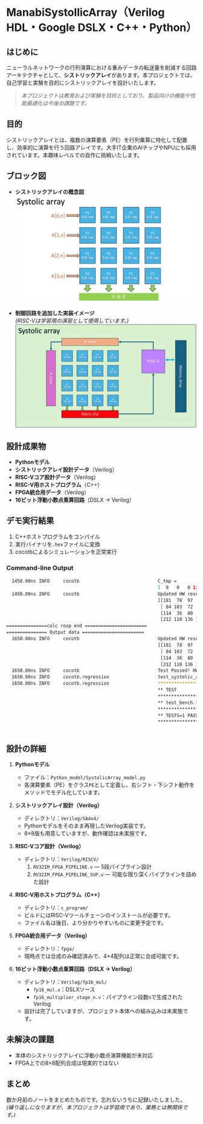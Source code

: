 # ManabiSystollicArray（Verilog HDL・Google DSLX・C++・Python）

## はじめに

ニューラルネットワークの行列演算における重みデータの転送量を削減する回路アーキテクチャとして、**シストリックアレイ**があります。本プロジェクトでは、自己学習と実験を目的にシストリックアレイを設計いたします。  
> *本プロジェクトは教育および実験を目的としており、製品向けの機能や性能最適化は今後の課題です。*

## 目的

シストリックアレイとは、複数の演算要素（PE）を行列乗算に特化して配置し、効率的に演算を行う回路アレイです。大手IT企業のAIチップやNPUにも採用されています。本趣味レベルでの自作に挑戦いたします。

## ブロック図

- **シストリックアレイの概念図**  
  ![シストリックアレイ](https://github.com/rmbmp717/ManabiSystolicArray/blob/main/image/SA_zu.jpg?raw=true)

- **制御回路を追加した実装イメージ**  
  *(RISC-Vは学習用の演習として使用しています。)*  
  ![実装イメージ](https://github.com/rmbmp717/ManabiSystolicArray/blob/main/image/SA_zu2.jpg?raw=true)

## 設計成果物

- **Pythonモデル**  
- **シストリックアレイ設計データ**（Verilog）  
- **RISC-Vコア設計データ**（Verilog）  
- **RISC-V用ホストプログラム**（C++）  
- **FPGA統合用データ**（Verilog）  
- **16ビット浮動小数点乗算回路**（DSLX → Verilog）

## デモ実行結果

1. C++ホストプログラムをコンパイル  
2. 実行バイナリを`.hex`ファイルに変換  
3. cocotbによるシミュレーションを正常実行

### Command-line Output
```bash
  1450.00ns INFO     cocotb                             C_tmp = 
                                                        [  0   0   0 114]
  1450.00ns INFO     cocotb                             Updated HW result during step row_i=6 = 
                                                        [[181  78  97  90]
                                                         [ 84 103  72  33]
                                                         [114  36  80  79]
                                                         [212 110 136 114]]
===============calc roop end =======================
=============== Output data =======================
  1650.00ns INFO     cocotb                             Updated HW result during step row_i=6 = 
                                                        [[181  78  97  90]
                                                         [ 84 103  72  33]
                                                         [114  36  80  79]
                                                         [212 110 136 114]]
  1650.00ns INFO     cocotb                             Test Passed! HW result matches Python model.
  1650.00ns INFO     cocotb.regression                  test_systolic_array passed
  1650.00ns INFO     cocotb.regression                  ****************************************************************************************
                                                        ** TEST                            STATUS  SIM TIME (ns)  REAL TIME (s)  RATIO (ns/s) **
                                                        ****************************************************************************************
                                                        ** test_bench.test_systolic_array   PASS        1650.00           0.08      20658.28  **
                                                        ****************************************************************************************
                                                        ** TESTS=1 PASS=1 FAIL=0 SKIP=0                 1650.00           0.15      11017.83  **
                                                        ****************************************************************************************
                                  
```

## 設計の詳細

1. **Pythonモデル**  
   - ファイル：`Python_model/SystolicArray_model.py`  
   - 各演算要素（PE）をクラス`PE`として定義し、右シフト・下シフト動作をメソッドでモデル化しています。

2. **シストリックアレイ設計（Verilog）**  
   - ディレクトリ：`Verilog/SA4x4/`  
   - Pythonモデルをそのまま再現したVerilog実装です。  
   - 8×8版も用意していますが、動作確認は未実施です。

3. **RISC-Vコア設計（Verilog）**  
   - ディレクトリ：`Verilog/RISCV/`  
     1. `RV32IM_FPGA_PIPELINE.v` — 5段パイプライン設計  
     2. `RV32IM_FPGA_PIPELINE_SUP.v` — 可能な限り深くパイプラインを詰めた設計

4. **RISC-V用ホストプログラム（C++）**  
   - ディレクトリ：`c_program/`  
   - ビルドにはRISC-Vツールチェーンのインストールが必要です。  
   - ファイル名は後日、より分かりやすいものに変更予定です。

5. **FPGA統合用データ（Verilog）**  
   - ディレクトリ：`fpga/`  
   - 現時点では合成のみ確認済みで、4×4配列は正常に合成可能です。

6. **16ビット浮動小数点乗算回路（DSLX → Verilog）**  
   - ディレクトリ：`Verilog/fp16_mul/`  
     - `fp16_mul.x`：DSLXソース  
     - `fp16_multiplier_stage_n.v`：パイプライン段数`n`で生成されたVerilog  
   - 設計は完了していますが、プロジェクト本体への組み込みは未実施です。

## 未解決の課題

- 本体のシストリックアレイに浮動小数点演算機能が未対応  
- FPGA上での8×8配列合成は現実的ではない

## まとめ

数か月前のノートをまとめたものです。忘れないうちに記録いたしました。  
*(繰り返しになりますが、本プロジェクトは学習用であり、業務とは無関係です。)*  

